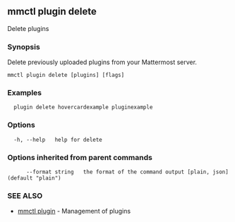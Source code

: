 ## mmctl plugin delete

Delete plugins

### Synopsis

Delete previously uploaded plugins from your Mattermost server.

```
mmctl plugin delete [plugins] [flags]
```

### Examples

```
  plugin delete hovercardexample pluginexample
```

### Options

```
  -h, --help   help for delete
```

### Options inherited from parent commands

```
      --format string   the format of the command output [plain, json] (default "plain")
```

### SEE ALSO

* [mmctl plugin](mmctl_plugin.md)	 - Management of plugins

